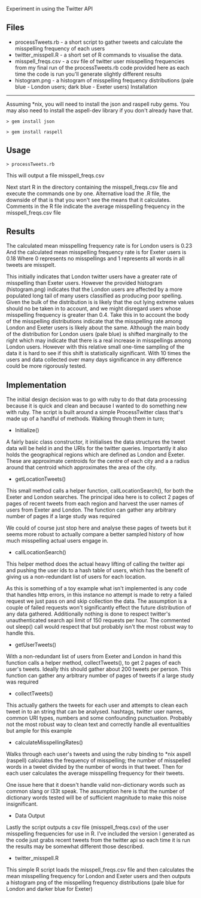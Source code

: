 Experiment in using the Twitter API

Files
-----
* processTweets.rb -  a short script to gather tweets and calculate the
					misspelling frequency of each users
* twitter_misspell.R - a short set of R commands to visualise the data.
* misspell_freqs.csv - a csv file of twitter user misspelling frequencies
					   from my final run of the processTweets.rb code
					   provided here as each time the code is run you'll
					   generate slightly different results	
* histogram.png	   - a histogram of misspelling frequency distributions
				     (pale blue - London users; dark blue - Exeter users)
Installation
------------

Assuming *nix, you will need to install the json and raspell ruby gems. You may
also need to install the aspell-dev library if you don't already have that.

`> gem install json`

`> gem install raspell`
					
Usage
-----
`> processTweets.rb`

This will output a file misspell_freqs.csv

Next start R in the directory containing the misspell\_freqs.csv file and execute
the commands one by one. Alternative load the .R file, the downside of that is
that you won't see the means that it calculates. Comments in the R file indicate
the average misspelling frequency in the misspell_freqs.csv file

Results
-------
The calculated mean misspelling frequency rate is for London users is 0.23
And the calculated mean misspelling frequency rate is for Exeter users is 0.18
Where 0 represents no misspellings and 1 represents all words in all tweets are
misspelt.

This initially indicates that London twitter users have a greater rate of 
misspelling than Exeter users. However the provided histogram (histogram.png) 
indicates that the London users are affected by a more populated long tail of 
many users classified as producing poor spelling. Given the bulk of the
distribution is is likely that the out lying extreme values should no be 
taken in to account, and we might disregard users whose misspelling frequency is
greater than 0.4. Take this in to account the body of the misspelling 
distributions indicate that the misspelling rate among London and Exeter users 
is likely about the same. Although the main body of the distribution for 
London users (pale blue) is shifted marginally to the right which may indicate 
that there is a real increase in misspellings among London users. However with 
this relative small one-time sampling of the data it is hard to see if this 
shift is statistically significant. With 10 times the users and data collected 
over many days significance in any difference could be more rigorously tested.

Implementation
--------------
The initial design decision was to go with ruby to do that data processing
because it is quick and clean and because I wanted to do something new with
ruby. The script is built around a simple ProcessTwitter class that's made up
of a handful of methods. Walking through them in turn;

* Initialize()

A fairly basic class constructor, it initialises the data structures the tweet
data will be held in and the URIs for the twitter queries.  Importantly it
also holds the geographical regions which are defined as London and Exeter. 
These are approximate centroids for the centre of each city and a a radius around
that centroid which approximates the area of the city.

* getLocationTweets()

This small method calls a helper function, callLocationSearch(), for both the 
Exeter and London searches. The principal idea here is to collect 2 pages of
pages of recent tweets from each region and harvest the user names of users from
Exeter and London. The function can gather any arbitrary number of pages if a 
large study was required

We could of course just stop here and analyse these pages of tweets but it seems
more robust to actually compare a better sampled history of how much misspelling
actual users engage in.

* callLocationSearch()

This helper method does the actual heavy lifting of calling the twitter api
and pushing the user ids to a hash table of users, which has the benefit of
giving us a non-redundant list of users for each location.

As this is something of a toy example what isn't implemented is any code that 
handles http errors, in this instance no attempt is made to retry a failed
request we just pass on and skip collection the data. The assumption is a couple
of failed requests won't significantly effect the future distribution of any 
data gathered. Additionally nothing is done to respect twitter's unauthenticated
search api limit of 150 requests per hour. The commented out sleep() call
would respect that but probably isn't the most robust way to handle this.

* getUserTweets()

With a non-redundant list of users from Exeter and London in hand this function
calls a helper method, collectTweets(), to get 2 pages of each user's tweets. 
Ideally this should gather about 200 tweets per person. This function can 
gather any arbitrary number of pages of tweets if a large study was required

* collectTweets()

This actually gathers the tweets for each user and attempts to clean each 
tweet in to an string that can be analysed. hashtags, twitter user names, common
URI types, numbers and some confounding punctuation. Probably not the most
robust way to clean text and correctly handle all eventualities but ample for
this example

* calculateMisspellingRates()

Walks through each user's tweets and using the ruby binding to *nix aspell
(raspell) calculates the frequency of misspelling; the number of 
misspelled words in a tweet divided by the number of words in that tweet. Then
for each user calculates the average misspelling frequency for their tweets.

One issue here that it doesn't handle valid non-dictionary words such as common
slang or l33t speak. The assumption here is that the number of dictionary words
tested will be of sufficient magnitude to make this noise insignificant.

* Data Output

Lastly the script outputs a csv file (misspell_freqs.csv) of the user
misspelling frequencies for use in R. I've included the version I generated 
as the code just grabs recent tweets from the twitter api so each time it is
run the results may be somewhat different those described.

* twitter_misspell.R

This simple R script loads the misspell_freqs.csv file and then calculates the 
mean misspelling frequency for London and Exeter users and then outputs a 
histogram png of the misspelling frequency distributions (pale blue for London 
and darker blue for Exeter)

